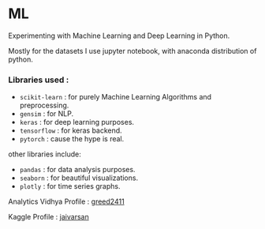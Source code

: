 # ML
Experimenting with Machine Learning and Deep Learning in Python.

Mostly for the datasets I use jupyter notebook, with anaconda distribution of python.

### Libraries used :

  * `scikit-learn` :  for purely Machine Learning Algorithms and preprocessing.
  * `gensim`       :  for NLP.
  * `keras`        :  for deep learning purposes.
  * `tensorflow`   :  for keras backend.
  * `pytorch`      :  cause the hype is real.
  
  other libraries include:
  
  * `pandas`       :   for data analysis purposes.
  * `seaborn`      :   for beautiful visualizations.
  * `plotly`       :   for time series graphs.

Analytics Vidhya Profile : [greed2411](https://datahack.analyticsvidhya.com/user/profile/greed2411)

Kaggle Profile : [jaivarsan](https://www.kaggle.com/jaivarsan)
